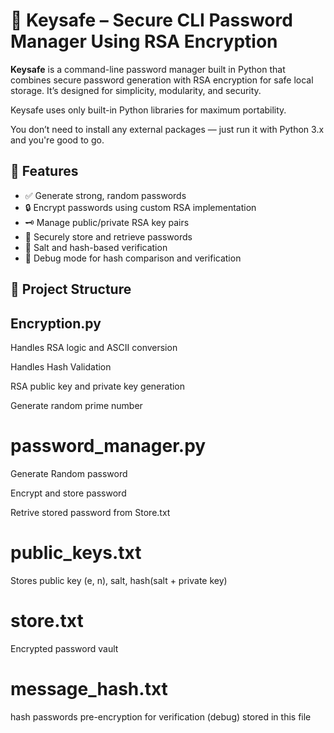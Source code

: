 # 🔐 Keysafe – Secure CLI Password Manager Using RSA Encryption

**Keysafe** is a command-line password manager built in Python that combines secure password generation with RSA encryption for safe local storage. It’s designed for simplicity, modularity, and security.

Keysafe uses only built-in Python libraries for maximum portability.

You don’t need to install any external packages — just run it with Python 3.x and you're good to go.

## 🚀 Features

- ✅ Generate strong, random passwords
- 🔒 Encrypt passwords using custom RSA implementation
- 🗝️ Manage public/private RSA key pairs
- 📂 Securely store and retrieve passwords
- 🧂 Salt and hash-based verification
- 🧪 Debug mode for hash comparison and verification

## 🧱 Project Structure
## Encryption.py 
Handles RSA logic and ASCII conversion

Handles Hash Validation

RSA public key and private key generation

Generate random prime number

# password_manager.py  
Generate Random password 

Encrypt and store password

Retrive stored password from Store.txt

# public_keys.txt 
Stores public key (e, n), salt, hash(salt + private key)

# store.txt
Encrypted password vault 

# message_hash.txt
hash passwords pre-encryption for verification (debug) stored in this file


